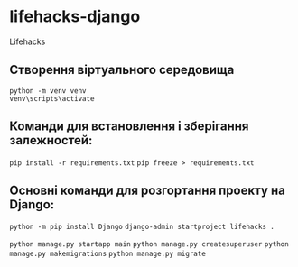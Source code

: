 # lifehacks-django
Lifehacks

## Створення віртуального середовища

```
python -m venv venv
venv\scripts\activate
```

## Команди для встановлення і зберігання залежностей:

`pip install -r requirements.txt`
`pip freeze > requirements.txt`

## Основні команди для розгортання проекту на Django:

`python -m pip install Django`
`django-admin startproject lifehacks .`

`python manage.py startapp main`
`python manage.py createsuperuser`
`python manage.py makemigrations`
`python manage.py migrate`